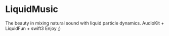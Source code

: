 # LiquidMusic

The beauty in mixing natural sound with liquid particle dynamics. 
AudioKit + LiquidFun + swift3
Enjoy ;)

